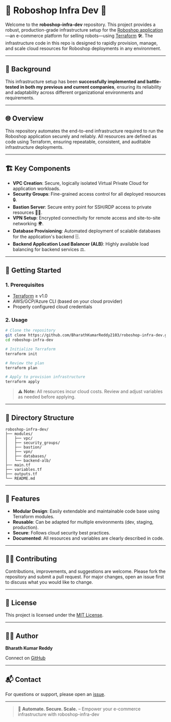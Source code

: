 # 🤖 Roboshop Infra Dev 🚀

Welcome to the **roboshop-infra-dev** repository. This project provides a robust, production-grade infrastructure setup for the [Roboshop application](https://roboshop.com/)—an e-commerce platform for selling robots—using [Terraform](https://www.terraform.io/) 🛠️. The infrastructure code in this repo is designed to rapidly provision, manage, and scale cloud resources for Roboshop deployments in any environment.

---

## 📖 Background

This infrastructure setup has been **successfully implemented and battle-tested in both my previous and current companies**, ensuring its reliability and adaptability across different organizational environments and requirements.

---

## 🌐 Overview

This repository automates the end-to-end infrastructure required to run the Roboshop application securely and reliably. All resources are defined as code using Terraform, ensuring repeatable, consistent, and auditable infrastructure deployments.

---

## 🏗️ Key Components

- **VPC Creation**: Secure, logically isolated Virtual Private Cloud for application workloads.
- **Security Groups**: Fine-grained access control for all deployed resources 🔒.
- **Bastion Server**: Secure entry point for SSH/RDP access to private resources 🕵️‍♂️.
- **VPN Setup**: Encrypted connectivity for remote access and site-to-site networking 🌍.
- **Database Provisioning**: Automated deployment of scalable databases for the application's backend 🗄️.
- **Backend Application Load Balancer (ALB)**: Highly available load balancing for backend services ⚖️.

---

## 🚦 Getting Started

### 1. Prerequisites

- [Terraform](https://www.terraform.io/downloads.html) ≥ v1.0
- AWS/GCP/Azure CLI (based on your cloud provider)
- Properly configured cloud credentials

### 2. Usage

```bash
# Clone the repository
git clone https://github.com/BharathKumarReddy2103/roboshop-infra-dev.git
cd roboshop-infra-dev

# Initialize Terraform
terraform init

# Review the plan
terraform plan

# Apply to provision infrastructure
terraform apply
```

> ⚠️ **Note:** All resources incur cloud costs. Review and adjust variables as needed before applying.

---

## 📁 Directory Structure

```
roboshop-infra-dev/
├── modules/
│   ├── vpc/
│   ├── security_groups/
│   ├── bastion/
│   ├── vpn/
│   ├── databases/
│   └── backend-alb/
├── main.tf
├── variables.tf
├── outputs.tf
└── README.md
```

---

## 📌 Features

- **Modular Design**: Easily extendable and maintainable code base using Terraform modules.
- **Reusable**: Can be adapted for multiple environments (dev, staging, production).
- **Secure**: Follows cloud security best practices.
- **Documented**: All resources and variables are clearly described in code.

---

## 🧑‍💻 Contributing

Contributions, improvements, and suggestions are welcome. Please fork the repository and submit a pull request. For major changes, open an issue first to discuss what you would like to change.

---

## 📝 License

This project is licensed under the [MIT License](LICENSE).

---

## 🙋‍♂️ Author

**Bharath Kumar Reddy**

Connect on [GitHub](https://github.com/BharathKumarReddy2103)

---

## 📬 Contact

For questions or support, please open an [issue](https://github.com/BharathKumarReddy2103/roboshop-infra-dev/issues).

---

> 🚀 **Automate. Secure. Scale.** – Empower your e-commerce infrastructure with roboshop-infra-dev

